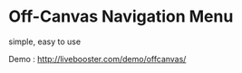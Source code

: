 Off-Canvas Navigation Menu
=====================

simple, easy to use

Demo :  http://livebooster.com/demo/offcanvas/
